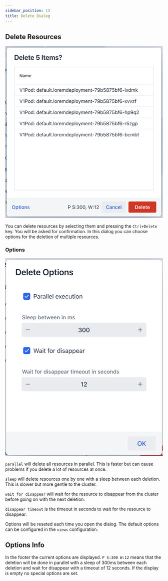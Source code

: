 ```yaml
---
sidebar_position: 13
title: Delete Dialog
---
```

## Delete Resources

![Delete Dialog](../images/delete-dialog.png)

You can delete resources by selecting them and pressing the `Ctrl+Delete` key.
You will be asked for confirmation. In this dialog you can choose options for the deletion
of multiple resources.

### Options

![Delete Dialog Options](../images/delete-options-dialog.png)

`parallel` will delete all resources in parallel. This is faster but
can cause problems if you delete a lot of resources at once.

`sleep` will delete resources one by one with a sleep between each deletion. This is slower but
more gentle to the cluster.

`wait for disappear` will wait for the resource to disappear from the cluster before going on with the next deletion.

`disappear timeout` is the timeout in seconds to wait for the resource to disappear.

Options will be reseted each time you open the dialog. The default options can be configured in the `views`
configuration.

## Options Info

In the footer the current options are displayed. `P S:300 W:12` means that the deletion will
be done in parallel with a sleep of 300ms between each deletion and wait for disappear with
a timeout of 12 seconds. If the display is empty no special options are set.
